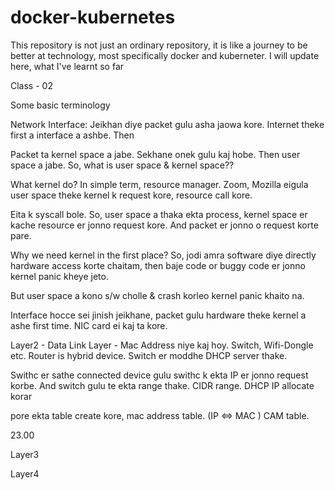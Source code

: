 # docker-kubernetes

This repository is not just an ordinary repository, it is like a journey to be better at technology, most specifically docker and kuberneter.
I will update here, what I've learnt so far


Class - 02


Some basic terminology


Network Interface: Jeikhan diye packet gulu asha jaowa kore. Internet theke first a interface a ashbe. Then 

Packet ta kernel space a jabe. Sekhane onek gulu kaj hobe. Then user space a jabe. So, what is user space & kernel space??

What kernel do? In simple term, resource manager. Zoom, Mozilla eigula user space theke kernel k request kore, resource call kore. 

Eita k syscall bole. So, user space a thaka ekta process, kernel space er kache resource er jonno request kore. And packet er jonno o request korte pare. 

Why we need kernel in the first place? So, jodi amra software diye directly hardware access korte chaitam, then baje code or buggy code er jonno kernel panic kheye jeto. 

But user space a kono s/w cholle & crash korleo kernel panic khaito na. 

Interface hocce sei jinish jeikhane, packet gulu hardware theke kernel a ashe first time. NIC card ei kaj ta kore. 




Layer2 - Data Link Layer - Mac Address niye kaj hoy. Switch, Wifi-Dongle etc. Router is hybrid device. Switch er moddhe DHCP server thake.

Swithc er sathe connected device gulu swithc k ekta IP er jonno request korbe. And switch gulu te ekta range thake. CIDR range. DHCP IP allocate korar 

pore ekta table create kore, mac address table. (IP <=> MAC ) CAM table. 

23.00

Layer3

Layer4

